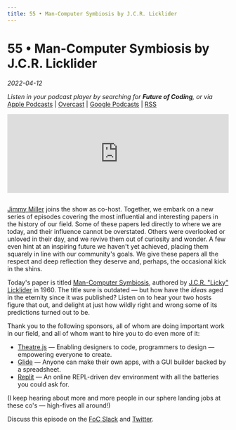```yaml
---
title: 55 • Man-Computer Symbiosis by J.C.R. Licklider
---
```


# 55 • Man-Computer Symbiosis by J.C.R. Licklider

_2022-04-12_

_Listen in your podcast player by searching for **Future of Coding**, or via_ [Apple Podcasts](https://podcasts.apple.com/podcast/future-of-coding/id1265527976) \| [Overcast](https://overcast.fm/itunes1265527976) \| [Google Podcasts](https://podcasts.google.com/?feed=aHR0cHM6Ly93d3cub21ueWNvbnRlbnQuY29tL2QvcGxheWxpc3QvYzQxNTdlNjAtYzdmOC00NzBkLWIxM2YtYTdiMzAwNDBkZjczLzU2NGY0OTNmLWFmMzItNGM0OC04NjJmLWE3YjMwMGU0ZGY0OS9hYzMxNzg1Mi04ODA3LTQ0YjgtOGVmZi1hN2IzMDBlNGRmNTIvcG9kY2FzdC5yc3M) \| [RSS](https://omny.fm/shows/future-of-coding/playlists/podcast.rss)

<iframe src="https://omny.fm/shows/future-of-coding/man-computer-symbiosis/embed" width="100%" height="180" frameborder="0" style="margin-bottom: 1em"></iframe>

[Jimmy Miller](https://twitter.com/jimmyhmiller) joins the show as co-host. Together, we embark on a new series of episodes covering the most influential and interesting papers in the history of our field. Some of these papers led directly to where we are today, and their influence cannot be overstated. Others were overlooked or unloved in their day, and we revive them out of curiosity and wonder. A few even hint at an inspiring future we haven't yet achieved, placing them squarely in line with our community's goals. We give these papers all the respect and deep reflection they deserve and, perhaps, the occasional kick in the shins.

Today's paper is titled [Man-Computer Symbiosis](https://en.wikipedia.org/wiki/Man-Computer_Symbiosis), authored by [J.C.R. "Licky" Licklider](https://en.wikipedia.org/wiki/J._C._R._Licklider) in 1960. The title sure is outdated — but how have the _ideas_ aged in the eternity since it was published? Listen on to hear your two hosts figure that out, and delight at just how wildly right and wrong some of its predictions turned out to be.

Thank you to the following sponsors, all of whom are doing important work in our field, and all of whom want to hire you to do even more of it:

* [Theatre.js](https://join.theatrejs.com) — Enabling designers to code, programmers to design — empowering everyone to create.
* [Glide](https://glideapps.com/jobs) — Anyone can make their own apps, with a GUI builder backed by a spreadsheet.
* [Replit](https://replit.com/jobs) — An online REPL-driven dev environment with all the batteries you could ask for.

(I keep hearing about more and more people in our sphere landing jobs at these co's — high-fives all around!)

Discuss this episode on the [FoC Slack](https://futureofcoding.slack.com/archives/CCL5VVBAN/p1649743715376549) and [Twitter](https://twitter.com/spiralganglion/status/1513761853305892865).
